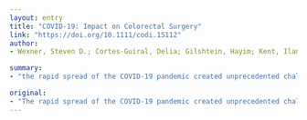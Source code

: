 ```yaml
---
layout: entry
title: "COVID-19: Impact on Colorectal Surgery"
link: "https://doi.org/10.1111/codi.15112"
author:
- Wexner, Steven D.; Cortes-Guiral, Delia; Gilshtein, Hayim; Kent, Ilan; Reymond, Marc

summary:
- "the rapid spread of the COVID-19 pandemic created unprecedented challenges for the medical and surgical healthcare systems. Additional personal protective equipment (PPE) may be required. A negative pressure environment, including an OR, has been recommended especially for use of the performance of aerosol generating procedures (AGPs) Hospital spaces ranging from patient to operating to endoscopy rooms have been successfully converted from the standard positive pressure to negative pressure spaces."

original:
- "The rapid spread of the COVID-19 pandemic created unprecedented challenges for the medical and surgical healthcare systems. With the ongoing need for urgent and emergency colorectal surgery including colorectal cancer surgeries, several questions pertaining to the operating room (OR) utilization and techniques needed to be rapidly addressed. Although patient safety is of paramount importance, caregiver safety is also a critical consideration. During the COVID-19 pandemic, additional personal protective equipment (PPE) may be required contingent upon local COVID-19 testing availability and the incidence of known COVID-19 infection in the respective community. In addition to standard COVID-19 PPE precautions, a negative pressure environment, including an OR, has been recommended especially for use of the performance of aerosol generating procedures (AGPs). Hospital spaces ranging from patient to operating to endoscopy rooms have been successfully converted from the standard positive pressure to negative pressure spaces. Another important consideration is the method of surgical access; specifically, minimally invasive surgery with pneumoperitoneum is an AGP and thus must be carefully considered. Current debate centers around whether it should be avoided in known COVID-19 infected patients or whether it can be performed under precautions with safety measures in place to minimize exposure to the aerosolized virus particles. Several important lessons learned from PIPAC procedures are demonstrated to help improve our understanding and management. This document evaluates the issues surrounding these challenges including the operating room environment and AGPs which are germane to surgical practices around the world."
---
```


